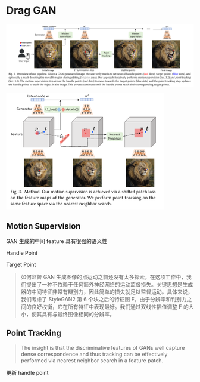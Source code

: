 # Drag GAN



![image-20230610121650716](https://raw.githubusercontent.com/Overmind7/images/main/img/image-20230610121650716.png)

<img src="https://raw.githubusercontent.com/Overmind7/images/main/img/image-20230610121706201.png" alt="image-20230610121706201" style="zoom:50%;" />



## Motion Supervision

GAN 生成的中间 feature 具有很强的语义性

Handle Point

Target Point

> 如何监督 GAN 生成图像的点运动之前还没有太多探索。在这项工作中，我们提出了一种不依赖于任何额外神经网络的运动监督损失。关键思想是生成器的中间特征非常有辨别力，因此简单的损失就足以监督运动。具体来说，我们考虑了 StyleGAN2 第 6 个块之后的特征图 F，由于分辨率和判别力之间的良好权衡，它在所有特征中表现最好。我们通过双线性插值调整 F 的大小，使其具有与最终图像相同的分辨率。 	





## Point Tracking

> The insight is that the discriminative features of GANs well capture dense correspondence and thus tracking can be effectively performed via nearest
> neighbor search in a feature patch. 

更新 handle point



